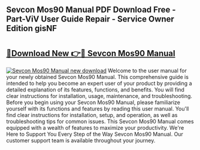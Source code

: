 ## Sevcon Mos90 Manual PDF Download Free - Part-ViV User Guide Repair - Service Owner Edition gisNF

# <h2><a href="http://bc71562.oget.top/?id=Sevcon+Mos90+Manual">🔗Download New 👉🔴 Sevcon Mos90 Manual</a></h2>

[![Sevcon Mos90 Manual new download](https://i.imgur.com/5g1atiW.png)](http://bc71562.oget.top/?id=Sevcon+Mos90+Manual)
Welcome to the user manual for your newly obtained Sevcon Mos90 Manual. This comprehensive guide is intended to help you become an expert user of your product by providing a detailed explanation of its features, functions, and benefits. You will find clear instructions for installation, usage, maintenance, and troubleshooting. Before you begin using your Sevcon Mos90 Manual, please familiarize yourself with its functions and features by reading this user manual. You'll find clear instructions for installation, setup, and operation, as well as troubleshooting tips for common issues. This Sevcon Mos90 Manual comes equipped with a wealth of features to maximize your productivity. We're Here to Support You Every Step of the Way Sevcon Mos90 Manual. Our customer support team is available throughout your journey.
